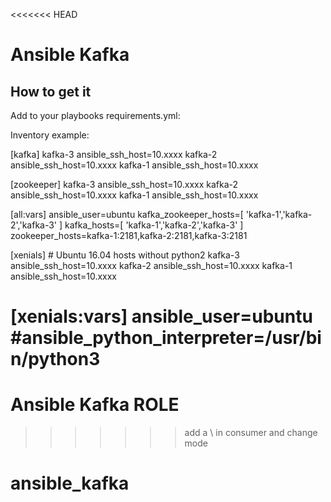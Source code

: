 <<<<<<< HEAD
# Ansible Kafka



## How to get it

Add to your playbooks requirements.yml:




 Inventory example:

[kafka]
kafka-3 ansible_ssh_host=10.xxxx
kafka-2 ansible_ssh_host=10.xxxx
kafka-1 ansible_ssh_host=10.xxxx

[zookeeper]
kafka-3 ansible_ssh_host=10.xxxx
kafka-2 ansible_ssh_host=10.xxxx
kafka-1 ansible_ssh_host=10.xxxx


[all:vars]
ansible_user=ubuntu
kafka_zookeeper_hosts=[ 'kafka-1','kafka-2','kafka-3'  ]
kafka_hosts=[ 'kafka-1','kafka-2','kafka-3' ]
zookeeper_hosts=kafka-1:2181,kafka-2:2181,kafka-3:2181


[xenials]  # Ubuntu 16.04 hosts without python2
kafka-3 ansible_ssh_host=10.xxxx
kafka-2 ansible_ssh_host=10.xxxx
kafka-1 ansible_ssh_host=10.xxxx


[xenials:vars] 
ansible_user=ubuntu
#ansible_python_interpreter=/usr/bin/python3
=======
# Ansible Kafka ROLE
>>>>>>> add a \ in consumer and change mode
# ansible_kafka
